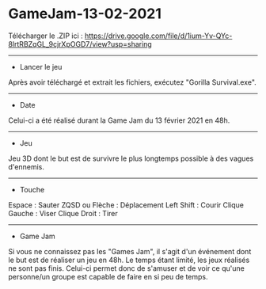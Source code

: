# GameJam-13-02-2021

Télécharger le .ZIP ici : https://drive.google.com/file/d/1ium-Yv-QYc-8lrtRBZqGL_9cjrXpOGD7/view?usp=sharing

---------------------------
- Lancer le jeu

Après avoir téléchargé et extrait les fichiers, exécutez "Gorilla Survival.exe".

---------------------------
- Date

Celui-ci a été réalisé durant la Game Jam du 13 février 2021 en 48h.

---------------------------
- Jeu

Jeu 3D dont le but est de survivre le plus longtemps possible à des vagues d'ennemis.

---------------------------
- Touche

Espace : Sauter
ZQSD ou Flèche : Déplacement
Left Shift : Courir
Clique Gauche : Viser
Clique Droit : Tirer

---------------------------
- Game Jam

Si vous ne connaissez pas les "Games Jam", il s'agit d'un événement dont le but est de réaliser un jeu en 48h.
Le temps étant limité, les jeux réalisés ne sont pas finis.
Celui-ci permet donc de s'amuser et de voir ce qu'une personne/un groupe est capable de faire en si peu de temps.
